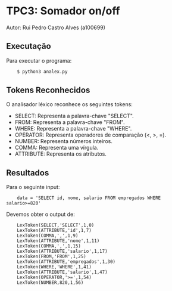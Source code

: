 # TPC3: Somador on/off

Autor: Rui Pedro Castro Alves (a100699)

## Executação
Para executar o programa:

```bash
    $ python3 analex.py
```

## Tokens Reconhecidos

O analisador léxico reconhece os seguintes tokens:

- SELECT: Representa a palavra-chave "SELECT".
- FROM: Representa a palavra-chave "FROM".
- WHERE: Representa a palavra-chave "WHERE".
- OPERATOR: Representa operadores de comparação (<, >, =).
- NUMBER: Representa números inteiros.
- COMMA: Representa uma vírgula.
- ATTRIBUTE: Representa os atributos.

## Resultados

Para o seguinte input:
```
    data = 'SELECT id, nome, salario FROM empregados WHERE salario>=820'
```

Devemos obter o output de:
```
    LexToken(SELECT,'SELECT',1,0)
    LexToken(ATTRIBUTE,'id',1,7)
    LexToken(COMMA,',',1,9)
    LexToken(ATTRIBUTE,'nome',1,11)
    LexToken(COMMA,',',1,15)
    LexToken(ATTRIBUTE,'salario',1,17)
    LexToken(FROM,'FROM',1,25)
    LexToken(ATTRIBUTE,'empregados',1,30)
    LexToken(WHERE,'WHERE',1,41)
    LexToken(ATTRIBUTE,'salario',1,47)
    LexToken(OPERATOR,'>=',1,54)
    LexToken(NUMBER,820,1,56)
```